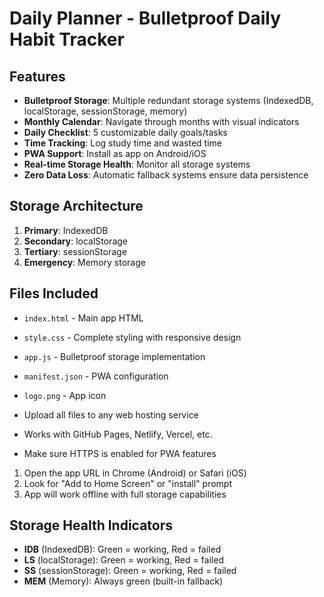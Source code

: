 # Daily Planner - Bulletproof Daily Habit Tracker

## Features
- **Bulletproof Storage**: Multiple redundant storage systems (IndexedDB, localStorage, sessionStorage, memory)
- **Monthly Calendar**: Navigate through months with visual indicators
-  **Daily Checklist**: 5 customizable daily goals/tasks
-  **Time Tracking**: Log study time and wasted time
-  **PWA Support**: Install as app on Android/iOS
-  **Real-time Storage Health**: Monitor all storage systems
-  **Zero Data Loss**: Automatic fallback systems ensure data persistence

## Storage Architecture
1. **Primary**: IndexedDB 
2. **Secondary**: localStorage 
3. **Tertiary**: sessionStorage 
4. **Emergency**: Memory storage 

## Files Included
- `index.html` - Main app HTML
- `style.css` - Complete styling with responsive design
- `app.js` - Bulletproof storage implementation
- `manifest.json` - PWA configuration
- `logo.png` - App icon

- Upload all files to any web hosting service
- Works with GitHub Pages, Netlify, Vercel, etc.
- Make sure HTTPS is enabled for PWA features

1. Open the app URL in Chrome (Android) or Safari (iOS)
2. Look for "Add to Home Screen" or "install" prompt
3. App will work offline with full storage capabilities

## Storage Health Indicators
- **IDB** (IndexedDB): Green = working, Red = failed
- **LS** (localStorage): Green = working, Red = failed  
- **SS** (sessionStorage): Green = working, Red = failed
- **MEM** (Memory): Always green (built-in fallback)
